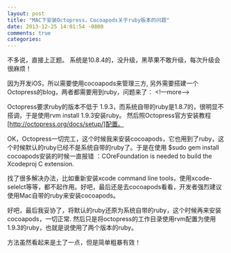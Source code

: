 ```yaml
---
layout: post
title: "MAC下安装Octopress，Cocoapods关于ruby版本的问题"
date: 2013-12-25 14:01:54 -0800
comments: true
categories: 
---
```



不多说，直接上正题。
系统是10.8.4的，没升级，黑苹果不敢升级，每次升级会很麻烦！

因为开发iOS，所以需要使用cocoapods来管理三方, 另外需要搭建一个Octopress的blog，两者都需要用到ruby，问题来了：
<!—more—>

Octopress要求ruby的版本不低于 1.9.3，而系统自带的ruby是1.8.7的，很明显不搭调，于是使用rvm install 1.9.3安装ruby。 然后照Octopress官方安装教程[http://octopress.org/docs/setup/]配置。

OK，Octopress一切完工，这个时候我来安装cocoapods，它也用到了ruby，这个时候默认的ruby已经不是系统自带的ruby了。于是在使用 $sudo gem install cocoapods安装的时候一直报错 ：COreFoundation is needed to build the Xcodeproj C extension.

找了很多解决办法，比如重新安装xcode command line tools，使用xcode-selelct等等，都不起作用。好吧，最后还是去cocoapods看看，开发者强烈建议使用Mac自带的ruby来安装cocoapods。

好吧，最后我妥协了，将默认的ruby还原为系统自带的ruby，这个时候再来安装cocoapods，一切正常. 然后只是将octopress的工作目录使用rvm配置为使用1.9.3的ruby，也就是说使用了两个版本的ruby。

方法虽然看起来是土了一点，但是简单粗暴有效！



